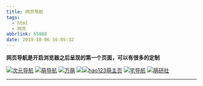 ```yaml
---
title: 网页导航
tags:
  - html
  - 网页
abbrlink: 65088
date: 2019-10-06 16:05:32
---
```


**网页导航是开启浏览器之后呈现的第一个页面，可以有很多的定制**

<!--more-->
![](http://pzaj8sc5f.bkt.clouddn.com/logobar.png)[次元导航](https://www.moe321.com)
 ![](https://asset.static.moe123.net/builds/20190929173554/03977178366e038201e85d8ab5a481ea.png)[萌导航](https://www.moe123.net/)
 ![](https://1.wanmoe.cn/logo.png)[万萌](https://1.wanmoe.cn/)
    ![](https://gss0.bdstatic.com/5eR1dDebRNRTm2_p8IuM_a/resource/moe/widget/index/header/img/logo-hao123.c92961b.png)![](https://gss0.bdstatic.com/5eR1dDebRNRTm2_p8IuM_a/resource/moe/widget/index/header/img/logo-moe.5fb526f.png)[hao123萌主页](https://1.wanmoe.cn/)
![](https://www.fxmoe.com/images/banner-logo1.png)[宅导航](https://www.fxmoe.com/)
![](http://go.pcmoe.net/img/logo.svg)[萌研社](http://go.pcmoe.net/)




---